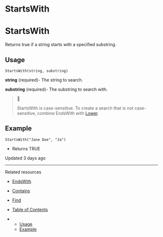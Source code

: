# StartsWith

# StartsWith

Returns true if a string starts with a specified substring.

## Usage

`StartsWith(string, substring)`

**string** (required)- The string to search.

**substring** (required)- The substring to search with.

> 📘
>
> StartsWith is case-sensitive. To create a search that is not case-sensitive, combine EndsWith with [Lower](/docs/lower).

## Example

`StartsWith("Jane Doe", "Ja")`

* Returns TRUE

Updated 3 days ago

---

Related resources

* [EndsWith](/docs/endswith)
* [Contains](/docs/contains)
* [Find](/docs/find)

* [Table of Contents](#)
* + [Usage](#usage)
  + [Example](#example)